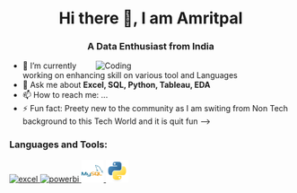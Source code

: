 <h1 align="center">Hi there 👋, I am Amritpal</h1>
<h3 align="center">A Data Enthusiast from India</h3>

<img align="right" alt="Coding" width="350" src="https://media.giphy.com/media/JWuBH9rCO2uZuHBFpm/giphy.gif">


- 🔭 I’m currently working on enhancing skill on various tool and Languages 
- 💬 Ask me about **Excel, SQL, Python, Tableau, EDA**
- 📫 How to reach me: ...
- ⚡ Fun fact: Preety new to the community as I am switing from Non Tech background to this Tech World and it is quit fun
-->



<h3 align="left">Languages and Tools:</h3>
<p align="left"><a href="https://www.microsoft.com/en-us/microsoft-365/excel" target="_blank" rel="noreferrer"> <img src="https://img.icons8.com/color/512/microsoft-excel-2019--v1.png" alt="excel" width="40" height="40"/> </a> <a href="https://powerbi.microsoft.com/en-au/" target="_blank" rel="noreferrer"> <img src="https://img.icons8.com/color/1x/power-bi.png" alt="powerbi" width="40" height="40"/> </a> <a href="https://www.mysql.com/" target="_blank" rel="noreferrer"> <img src="https://raw.githubusercontent.com/devicons/devicon/master/icons/mysql/mysql-original-wordmark.svg" alt="mysql" width="40" height="40"/> </a> <a href="https://www.python.org" target="_blank" rel="noreferrer"> <img src="https://raw.githubusercontent.com/devicons/devicon/master/icons/python/python-original.svg" alt="python" width="40" height="40"/> </a> </p>

